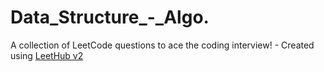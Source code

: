 # Data_Structure_-_Algo.
A collection of LeetCode questions to ace the coding interview! - Created using [LeetHub v2](https://github.com/arunbhardwaj/LeetHub-2.0)
